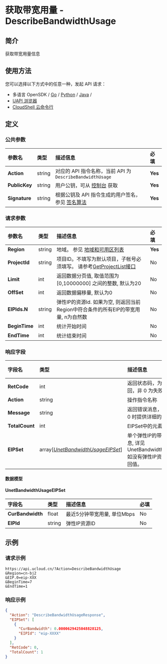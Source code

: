 # 获取带宽用量 - DescribeBandwidthUsage

## 简介

获取带宽用量信息






## 使用方法

您可以选择以下方式中的任意一种，发起 API 请求：
- 多语言 OpenSDK / [Go](https://github.com/ucloud/ucloud-sdk-go) / [Python](https://github.com/ucloud/ucloud-sdk-python3) / [Java](https://github.com/ucloud/ucloud-sdk-java) /
- [UAPI 浏览器](https://console.ucloud.cn/uapi/detail?id=DescribeBandwidthUsage)
- [CloudShell 云命令行](https://shell.ucloud.cn/)


## 定义

### 公共参数

| 参数名 | 类型 | 描述信息 | 必填 |
|:---|:---|:---|:---|
| **Action**     | string  | 对应的 API 指令名称，当前 API 为 `DescribeBandwidthUsage`                        | **Yes** |
| **PublicKey**  | string  | 用户公钥，可从 [控制台](https://console.ucloud.cn/uapi/apikey) 获取                                             | **Yes** |
| **Signature**  | string  | 根据公钥及 API 指令生成的用户签名，参见 [签名算法](api/summary/signature.md)  | **Yes** |

### 请求参数

| 参数名 | 类型 | 描述信息 | 必填 |
|:---|:---|:---|:---|
| **Region** | string | 地域。 参见 [地域和可用区列表](https://docs.ucloud.cn/api/summary/regionlist) |**Yes**|
| **ProjectId** | string | 项目ID。不填写为默认项目，子帐号必须填写。 请参考[GetProjectList接口](https://docs.ucloud.cn/api/summary/get_project_list) |No|
| **Limit** | int | 返回数据分页值, 取值范围为 [0,10000000] 之间的整数, 默认为20 |No|
| **OffSet** | int | 返回数据偏移量, 默认为0 |No|
| **EIPIds.N** | string | 弹性IP的资源Id. 如果为空, 则返回当前 Region中符合条件的所有EIP的带宽用量, n为自然数 |No|
| **BeginTime** | int | 统计开始时间 |No|
| **EndTime** | int | 统计结束时间 |No|

### 响应字段

| 字段名 | 类型 | 描述信息 | 必填 |
|:---|:---|:---|:---|
| **RetCode** | int | 返回状态码，为 0 则为成功返回，非 0 为失败 |**Yes**|
| **Action** | string | 操作指令名称 |**Yes**|
| **Message** | string | 返回错误消息，当 `RetCode` 非 0 时提供详细的描述信息 |No|
| **TotalCount** | int | EIPSet中的元素个数 |No|
| **EIPSet** | array[[*UnetBandwidthUsageEIPSet*](#UnetBandwidthUsageEIPSet)] | 单个弹性IP的带宽用量详细信息, 详见 UnetBandwidthUsageEIPSet, 如没有弹性IP资源则没有该返回值。 |No|

#### 数据模型


#### UnetBandwidthUsageEIPSet

| 字段名 | 类型 | 描述信息 | 必填 |
|:---|:---|:---|:---|
| **CurBandwidth** | float | 最近5分钟带宽用量, 单位Mbps |No|
| **EIPId** | string | 弹性IP资源ID |No|

## 示例

### 请求示例
    
```
https://api.ucloud.cn/?Action=DescribeBandwidthUsage
&Region=cn-bj2
&EIP.0=eip-XXX
&BeginTime=7
&EndTime=1
```

### 响应示例
    
```json
{
  "Action": "DescribeBandwidthUsageResponse",
  "EIPSet": [
    {
      "CurBandwidth": 0.0000629425048828125,
      "EIPId": "eip-XXXX"
    }
  ],
  "RetCode": 0,
  "TotalCount": 1
}
```






